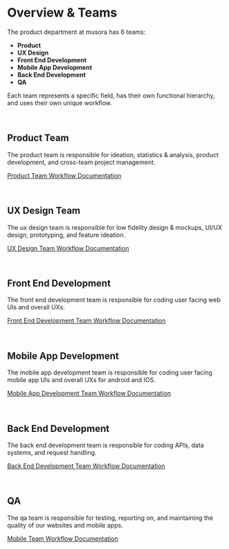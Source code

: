 # Overview & Teams

The product department at musora has 6 teams:

- **Product**
- **UX Design**
- **Front End Development**
- **Mobile App Development**
- **Back End Development**
- **QA**

Each team represents a specific field, has their own functional hierarchy, and uses their own unique workflow.

<br/>

## Product Team
The product team is responsible for ideation, statistics & analysis, product development, 
and cross-team project management.  

[Product Team Workflow Documentation](product-team-workflow.md)

<br/>

## UX Design Team
The ux design team is responsible for low fidelity design & mockups, UI/UX design, prototyping, and feature ideation. 

[UX Design Team Workflow Documentation](ux-design-team-workflow.md)

<br/>

## Front End Development
The front end development team is responsible for coding user facing web UIs and overall UXs.

[Front End Development Team Workflow Documentation](front-end-development-team-workflow.md)

<br/>

## Mobile App Development
The mobile app development team is responsible for coding user facing mobile app UIs and overall UXs for 
android and IOS.

[Mobile App Development Team Workflow Documentation](front-end-development-team-workflow.md)

<br/>

## Back End Development
The back end development team is responsible for coding APIs, data systems, and request handling.

[Back End Development Team Workflow Documentation](back-end-development-team-workflow.md)

<br/>

## QA
The qa team is responsible for testing, reporting on, and maintaining the quality of our 
websites and mobile apps.

[Mobile Team Workflow Documentation](mobile-team-workflow.md)